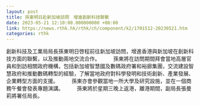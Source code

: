 ```yaml
---
layout: post
title: 孫東明日赴新加坡訪問　增進創新科技聯繫
date: 2023-05-21 12:10:08.000000000 +08:00
link: https://news.rthk.hk/rthk/ch/component/k2/1701512-20230521.htm
categories: rthk
---
```


創新科技及工業局局長孫東明日啓程前往新加坡訪問，增進香港與新加坡在創新科技方面的聯繫，以及推動兩地交流合作。
　　 
孫東將在訪問期間拜會當地高層官員和到訪相關政府機構，包括新加坡智慧國及數碼政府署和裕廊集團，交流建設智慧政府和推動數碼轉型的經驗，了解當地政府對科學發明和技術創新、產業發展、企業轉型方面的支援。
　　 
孫東亦會參觀當地一所大學及研究設施，並在一個商務午餐會發表專題演講。
　　 
孫東將於星期三晚上返港，離港期間，副局長張曼莉將署任局長。
